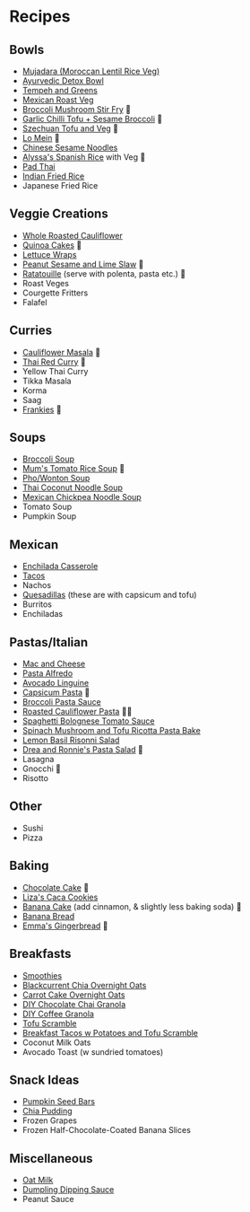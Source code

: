 # Recipes

## Bowls
* [Mujadara (Moroccan Lentil Rice Veg)](https://www.feastingathome.com/instant-pot-mujadara/)
* [Ayurvedic Detox Bowl](https://www.feastingathome.com/ayurvedic-detox-bowl-khichari/)
* [Tempeh and Greens](https://www.feastingathome.com/blackened-tempeh/)
* [Mexican Roast Veg](https://www.feastingathome.com/vegan-oaxacan-bowl/)
* [Broccoli Mushroom Stir Fry](https://www.feastingathome.com/broccolini-mushroom-stir-fry/) 🎉
* [Garlic Chilli Tofu + Sesame Broccoli](https://www.feastingathome.com/chili-garlic-tofu-with-sesame-brocolini/) 🎉
* [Szechuan Tofu and Veg](https://www.feastingathome.com/szechuan-tofu-and-veggies/) 🎉
* [Lo Mein](https://www.feastingathome.com/lo-mein/) 🎉
* [Chinese Sesame Noodles](https://www.feastingathome.com/sesame-noodles/)
* [Alyssa's Spanish Rice](./recipes/alyssa-spanish-rice.md) with Veg 🎉
* [Pad Thai](https://www.feastingathome.com/15-minute-pad-thai/)
* [Indian Fried Rice](https://www.feastingathome.com/indian-fried-rice/#tasty-recipes-34249)
* Japanese Fried Rice

## Veggie Creations
* [Whole Roasted Cauliflower](https://www.feastingathome.com/whole-roasted-cauliflower-with-black-tahini-and-sumac/)
* [Quinoa Cakes](https://www.feastingathome.com/quinoa-cakes-with-cherry-tomato-mint-and-chick-pea-relish/) 🎉
* [Lettuce Wraps](https://www.feastingathome.com/healthy-vegan-collard-green-wraps/)
* [Peanut Sesame and Lime Slaw](./images/peanut-lime-sesame-slaw.jpg) 🎉
* [Ratatouille](https://cookieandkate.com/best-ratatouille-recipe/#tasty-recipes-34476) (serve with polenta, pasta etc.) 🎉
* Roast Veges
* Courgette Fritters
* Falafel

## Curries
* [Cauliflower Masala](https://www.feastingathome.com/quick-cauliflower-masala/) 🎉
* [Thai Red Curry](https://cookieandkate.com/thai-red-curry-recipe/) 🎉
* Yellow Thai Curry
* Tikka Masala
* Korma
* Saag
* [Frankies](https://www.feastingathome.com/indian-frankie-recipe/) 🎉

## Soups
* [Broccoli Soup](https://www.feastingathome.com/vegan-broccoli-soup/)
* [Mum's Tomato Rice Soup](./recipes/tomato-rice-soup.md) 🎉
* [Pho/Wonton Soup](https://www.feastingathome.com/lightning-speed-photon-soup/#tasty-recipes-18851)
* [Thai Coconut Noodle Soup](https://www.feastingathome.com/thai-coconut-noodle-soup-khao-soi/#tasty-recipes-19077)
* [Mexican Chickpea Noodle Soup](https://www.feastingathome.com/mexican-chicken-noodle-soup/#tasty-recipes-16472)
* Tomato Soup
* Pumpkin Soup

## Mexican
* [Enchilada Casserole](https://www.feastingathome.com/enchilada-casserole/#tasty-recipes-19966)
* [Tacos](https://www.feastingathome.com/baked-vegetarian-tacos/#tasty-recipes-14871)
* Nachos
* [Quesadillas](https://veganhuggs.com/vegan-breakfast-quesadilla/#wprm-recipe-container-7688) (these are with capsicum and tofu)
* Burritos
* Enchiladas

## Pastas/Italian
* [Mac and Cheese](https://www.feastingathome.com/healthy-mac-and-cheese/)
* [Pasta Alfredo](https://www.feastingathome.com/vegan-alfredo-sauce/)
* [Avocado Linguine](https://www.feastingathome.com/creamy-avocado-linguine-with-meyer-lemon-and-arugula/)
* [Capsicum Pasta](https://minimalistbaker.com/vegan-roasted-red-pepper-pasta-gf/) 🎉
* [Broccoli Pasta Sauce](https://www.feastingathome.com/orecchiette-pasta-with-broccoli-sauce/)
* [Roasted Cauliflower Pasta](https://www.feastingathome.com/roasted-cauliflower-pasta/#tasty-recipes-17627) 🤷‍♀️
* [Spaghetti Bolognese Tomato Sauce](https://www.feastingathome.com/spaghetti-with-fresh-tomato-sauce/)
* [Spinach Mushroom and Tofu Ricotta Pasta Bake](https://www.feastingathome.com/no-boil-mushroom-baked-ziti/#tasty-recipes-17162)
* [Lemon Basil Risonni Salad](https://www.feastingathome.com/lemon-basil-orzo-salad/#tasty-recipes-24004)
* [Drea and Ronnie's Pasta Salad](./recipes/drea-ronnie-pasta-salad.md) 🐾
* Lasagna
* Gnocchi 🎉
* Risotto

## Other
* Sushi
* Pizza

## Baking
* [Chocolate Cake](https://www.noracooks.com/vegan-chocolate-cake/) 🎉
* [Liza's Caca Cookies](./recipes/liza-caca-cookies.md)
* [Banana Cake](https://www.food.com/recipe/vegan-banana-cake-420289#activity-feed) (add cinnamon, & slightly less baking soda) 🎉
* [Banana Bread](https://lovingitvegan.com/vegan-banana-bread/#tasty-recipes-4652)
* [Emma's Gingerbread](./recipes/emma-gingerbread.md) 🐾

## Breakfasts
* [Smoothies](./recipes/smoothies.md)
* [Blackcurrent Chia Overnight Oats](https://quitegoodfood.co.nz/blackcurrant-chia-seed-overnight-oats/)
* [Carrot Cake Overnight Oats](https://quitegoodfood.co.nz/carrot-cake-overnight-oats/)
* [DIY Chocolate Chai Granola](https://www.veggieinspired.com/chocolate-chai-spice-granola/)
* [DIY Coffee Granola](https://www.veggieinspired.com/coffee-granola/)
* [Tofu Scramble](https://cadryskitchen.com/vegan-tofu-scramble/#wprm-recipe-container-29164)
* [Breakfast Tacos w Potatoes and Tofu Scramble](https://www.whereyougetyourprotein.com/vegan-breakfast-tacos/#mv-creation-122-jtr)
* Coconut Milk Oats
* Avocado Toast (w sundried tomatoes)

## Snack Ideas
* [Pumpkin Seed Bars](https://hungryhobby.net/pumpkin-seed-bars/)
* [Chia Pudding](https://www.yummymummykitchen.com/2018/04/berry-chia-pudding.html)
* Frozen Grapes
* Frozen Half-Chocolate-Coated Banana Slices

## Miscellaneous
* [Oat Milk](https://minimalistbaker.com/make-oat-milk/)
* [Dumpling Dipping Sauce](https://thewoksoflife.com/dumpling-sauce-recipe/)
* Peanut Sauce
